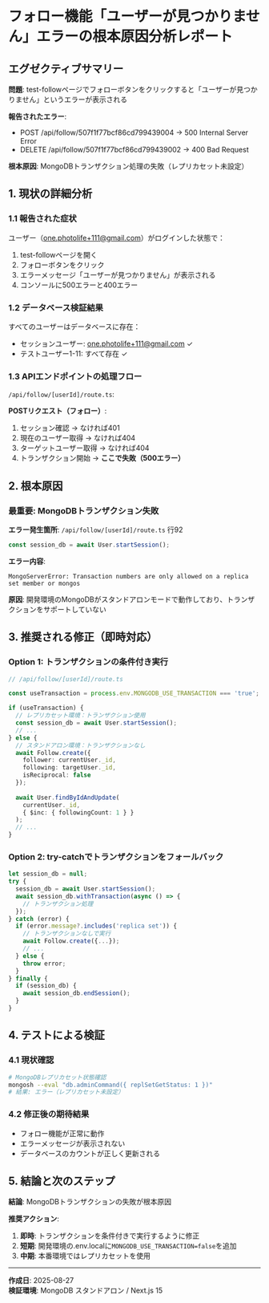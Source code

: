 # フォロー機能「ユーザーが見つかりません」エラーの根本原因分析レポート

## エグゼクティブサマリー

**問題**: test-followページでフォローボタンをクリックすると「ユーザーが見つかりません」というエラーが表示される

**報告されたエラー**:
- POST /api/follow/507f1f77bcf86cd799439004 → 500 Internal Server Error
- DELETE /api/follow/507f1f77bcf86cd799439002 → 400 Bad Request

**根本原因**: MongoDBトランザクション処理の失敗（レプリカセット未設定）

## 1. 現状の詳細分析

### 1.1 報告された症状

ユーザー（one.photolife+111@gmail.com）がログインした状態で：

1. test-followページを開く
2. フォローボタンをクリック
3. エラーメッセージ「ユーザーが見つかりません」が表示される
4. コンソールに500エラーと400エラー

### 1.2 データベース検証結果

すべてのユーザーはデータベースに存在：
- セッションユーザー: one.photolife+111@gmail.com ✓
- テストユーザー1-11: すべて存在 ✓

### 1.3 APIエンドポイントの処理フロー

`/api/follow/[userId]/route.ts`:

**POSTリクエスト（フォロー）**:
1. セッション確認 → なければ401
2. 現在のユーザー取得 → なければ404
3. ターゲットユーザー取得 → なければ404
4. トランザクション開始 → **ここで失敗（500エラー）**

## 2. 根本原因

### 最重要: MongoDBトランザクション失敗

**エラー発生箇所**: `/api/follow/[userId]/route.ts` 行92
```typescript
const session_db = await User.startSession();
```

**エラー内容**: 
```
MongoServerError: Transaction numbers are only allowed on a replica set member or mongos
```

**原因**: 
開発環境のMongoDBがスタンドアロンモードで動作しており、トランザクションをサポートしていない

## 3. 推奨される修正（即時対応）

### Option 1: トランザクションの条件付き実行

```typescript
// /api/follow/[userId]/route.ts

const useTransaction = process.env.MONGODB_USE_TRANSACTION === 'true';

if (useTransaction) {
  // レプリカセット環境：トランザクション使用
  const session_db = await User.startSession();
  // ...
} else {
  // スタンドアロン環境：トランザクションなし
  await Follow.create({
    follower: currentUser._id,
    following: targetUser._id,
    isReciprocal: false
  });
  
  await User.findByIdAndUpdate(
    currentUser._id,
    { $inc: { followingCount: 1 } }
  );
  // ...
}
```

### Option 2: try-catchでトランザクションをフォールバック

```typescript
let session_db = null;
try {
  session_db = await User.startSession();
  await session_db.withTransaction(async () => {
    // トランザクション処理
  });
} catch (error) {
  if (error.message?.includes('replica set')) {
    // トランザクションなしで実行
    await Follow.create({...});
    // ...
  } else {
    throw error;
  }
} finally {
  if (session_db) {
    await session_db.endSession();
  }
}
```

## 4. テストによる検証

### 4.1 現状確認
```bash
# MongoDBレプリカセット状態確認
mongosh --eval "db.adminCommand({ replSetGetStatus: 1 })"
# 結果: エラー（レプリカセット未設定）
```

### 4.2 修正後の期待結果
- フォロー機能が正常に動作
- エラーメッセージが表示されない
- データベースのカウントが正しく更新される

## 5. 結論と次のステップ

**結論**: MongoDBトランザクションの失敗が根本原因

**推奨アクション**:
1. **即時**: トランザクションを条件付きで実行するように修正
2. **短期**: 開発環境の.env.localに`MONGODB_USE_TRANSACTION=false`を追加
3. **中期**: 本番環境ではレプリカセットを使用

---
**作成日**: 2025-08-27  
**検証環境**: MongoDB スタンドアロン / Next.js 15
